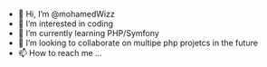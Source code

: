- 👋 Hi, I’m @mohamedWizz
- 👀 I’m interested in coding
- 🌱 I’m currently learning PHP/Symfony
- 💞️ I’m looking to collaborate on multipe php projetcs in the future 
- 📫 How to reach me ...

<!---
mohamedWizz/mohamedWizz is a ✨ special ✨ repository because its `README.md` (this file) appears on your GitHub profile.
You can click the Preview link to take a look at your changes.
--->
